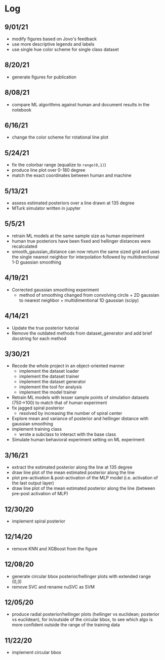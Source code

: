 # Log

## 9/01/21
- modify figures based on Jovo's feedback
- use more descriptive legends and labels
- use single hue color scheme for single class dataset

## 8/20/21
- generate figures for publication

## 8/08/21
- compare ML algorithms against human and document results in the notebook

## 6/16/21
- change the color scheme for rotational line plot

## 5/24/21
- fix the colorbar range (equalize to `range(0,1)`)
- produce line plot over 0-180 degree
- match the exact coordinates between human and machine

## 5/13/21 
- assess estimated posteriors over a line drawn at 135 degree
- MTurk simulator written in jupyter

## 5/5/21
- retrain ML models at the same sample size as human experiment
- human true posteriors have been fixed and hellinger distances were recalculated
- smooth_gaussian_distance can now return the same sized grid and uses the single nearest neighbor for interpolation followed by multidirectional 1-D guassian smoothing

## 4/19/21
- Corrected gaussian smoothing experiment
    - method of smoothing changed from convolving circle + 2D gaussian to nearest neighbor + multidimentional 1D gaussian (scipy) 

## 4/14/21
- Update the true posterior tutorial
- Remove the outdated methods from dataset_generator and add brief docstring for each method

## 3/30/21
- Recode the whole project in an object-oriented manner 
    - implement the dataset loader
    - implement the dataset trainer
    - implement the dataset generator
    - implement the tool for analysis
    - implement the model trainer
- Retrain ML models with lesser sample points of simulation datasets (750->100) to match that of human experiment
- fix jagged spiral posterior
    - resolved by increasing the number of spiral center
- Explore mean and variance of posterior and hellinger distance with gaussian smoothing
- implement training class
    - wrote a subclass to interact with the base class
- Simulate human behavioral experiment setting on ML experiment

## 3/16/21
- extract the estimated posterior along the line at 135 degree
- draw line plot of the mean estimated posterior along the line
- plot pre-activation & post-activation of the MLP model (i.e. activation of the last output layer)
- draw line plot of the mean estimated posterior along the line (between pre-post activation of MLP)

## 12/30/20
- implement spiral posterior

<!-- 12/20/20 <br>

1. plot on the top row: class 1 likelihood, sample data, class 1 posterior
2. plot on bottom row: 3 estimated posteriors
3. make all the plots circular with radius 4
4. top row: show class 1 posterior curves
5. bottom row: show class 1 hellinger distance curves
6. for the posterior estimates, label with alg name & their mean hellinger distance -->

## 12/14/20
- remove KNN and XGBoost from the figure

## 12/08/20
- generate circular bbox posterior/hellinger plots with extended range (0,3) 
- remove SVC and rename nuSVC as SVM

## 12/05/20
- produce radial posterior/hellinger plots (hellinger vs euclidean; posterior vs euclidean), for in/outside of the circular bbox, to see which algo is more confident outside the range of the training data 

## 11/22/20
- implement circular bbox